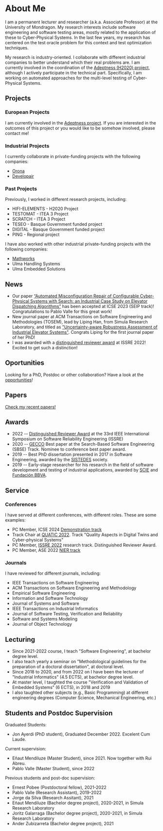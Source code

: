 # About Me

I am a permanent lecturer and researcher (a.k.a. Associate Professor) at the University of Mondragon. My research interests include software engineering and software testing areas, mostly related to the application of these to Cyber-Physical Systems. In the last few years, my research has centered on the test oracle problem for this context and test optimization techniques.

My research is industry-oriented. I collaborate with different industrial companies to better understand which their real problems are. I am currently involved in the coordination of the [Adeptness (H2020) project](https://www.adeptness.eu/), although I actively participate in the technical part. Specifically, I am working on automated approaches for the multi-level testing of Cyber-Physical Systems.

## Projects

### European Projects

I am currently involved in the [Adeptness project](https://www.adeptness.eu/). If you are interested in the outcomes of this project or you would like to be somehow involved, please contact me!

### Industrial Projects

I currently collaborate in private-funding projects with the following companies:
* [Orona](https://www.orona.co.uk/en-gb)
* [Developair](https://www.developair.tech/es/)


### Past Projects

Previously, I worked in different research projects, including:
* HIFI-ELEMENTS - H2020 Project
* TESTOMAT - ITEA 3 Project
* SCRATCH - ITEA 3 Project
* TESEO - Basque Government funded project
* DIGITAL - Basque Government funded project
* PING - Regional project

I have also worked with other industrial private-funding projects with the following companies:
* [Mathworks](https://mathworks.com/)
* Ulma Handling Systems
* Ulma Embedded Solutions



## News 

* Our paper [“Automated Misconfiguration Repair of Configurable Cyber-Physical Systems with Search: an Industrial Case Study on Elevator Dispatching Algorithms”](https://arxiv.org/pdf/2301.01487.pdf) has been accepted at ICSE 2023 (SEIP track)! Congratulations to Pablo Valle for this great work!  
* New journal paper at ACM Transactions on Software Engineering and Methodologies (TOSEM), lead by Liping Han, from Simula Research Laboratory, and titled as ["Uncertainty-aware Robustness Assessment of Industrial Elevator Systems"](https://adeptness.eu/wp-content/uploads/2022/11/TOSEM_Camera_Ready.pdf). Congrats Liping for the first journal paper of her PhD!
* I was awarded with a [distinguished reviewer award](https://issre2022.github.io/research_reviewers.html) at ISSRE 2022! Excited to get such a distinction!


## Oportunities

Looking for a PhD, Postdoc or other collaboration? Have a look at the [opportunities](opportunities.html)!

## Papers

[Check my recent papers!](papers.html)

## Awards

* 2022 -- [Distinguished Reviewer Award](https://issre2022.github.io/research_reviewers.html) at the 33rd IEEE International Symposium on Software Reliability Engineering (ISSRE)
* 2020 -- [GECCO](https://gecco-2020.sigevo.org/index.html/HomePage) Best paper at the Search-Based Software Engineering (SBSE) Track. Nominee to conference best paper award.
* 2019 -- Best PhD dissertation presented in 2017 in Software Engineering, awarded by the [SISTEDES](https://www.sistedes.es/) society.
* 2019 -- Early-stage researcher for his research in the field of software development and testing of industrial applications, awarded by [SCIE](https://www.scie.es) and [Fundación BBVA](https://www.fbbva.es/).

## Service

### Conferences

I have served at different conferences, with different roles. These are some examples:

* PC Member, ICSE 2024 [Demonstration track](https://conf.researchr.org/track/icse-2024/icse-2024-demonstrations)
* Track Chair at [QUATIC  2022](https://2022.quatic.org/thematic-tracks/Cyber-physical-Systems). Track "Quality Aspects in Digital Twins and Cyber-physical Systems"
* PC Member, [ISSRE 2022](https://issre2022.github.io/) research track. Distinguished Reviewer Award.
* PC Member, ASE 2022 [NIER track](https://conf.researchr.org/track/ase-2022/ase-2022-nier-track)


### Journals

I have reviewed for different journals, including:

* IEEE Transactions on Software Engineering
* ACM Transactions on Software Engineering and Methodology
* Empirical Software Engineering
* Information and Software Technology
* Journal of Systems and Software
* IEEE Transactions on Industrial Informatics
* Journal of Software Testing, Verification and Reliability
* Software and Systems Modeling
* Journal of Object Technology


## Lecturing

* Since 2021-2022 course, I teach "Software Engineering", at bachelor degree level.
* I also teach yearly a seminar on "Methodological guidelines for the preparation of a doctoral dissertation", at doctoral level.
* Since 2018 to 2020, and from 2022 on I have been the lecturer of "Industrial Informatics" (4.5 ECTS), at bachelor degree level.
* At master level, I taughted the course "Verification and Validation of Embedded Systems" (6 ECTS), in 2018 and 2019 
* I also taughted other subjects (e.g., Basic Programming) at different engineering degrees (Computer Science, Mechanical Engineering, etc.)

## Students and Postdoc Supervision

Graduated Students:
* Jon Ayerdi (PhD student), Graduated December 2022. Excelent Cum Laude.

Current supervision:
* Eñaut Mendiluze (Master Student), since 2021. Now together with Rui Abreu.
* Pablo Valle (Master Student), since 2022

Previous students and post-doc supervision:
* Ernest Pobee (Postdoctoral fellow), 2021-2022
* Pablo Valle (Research Assistant), 2019-2022
* Jorge da Silva (Research Assitant), 2021
* Eñaut Mendiluze (Bachelor degree project), 2020-2021, in Simula Research Laboratory
* Joritz Galarraga (Bachelor degree project), 2020-2021, in Simula Research Laboratory
* Ander Zubizarreta (Bachelor degree project), 2021







